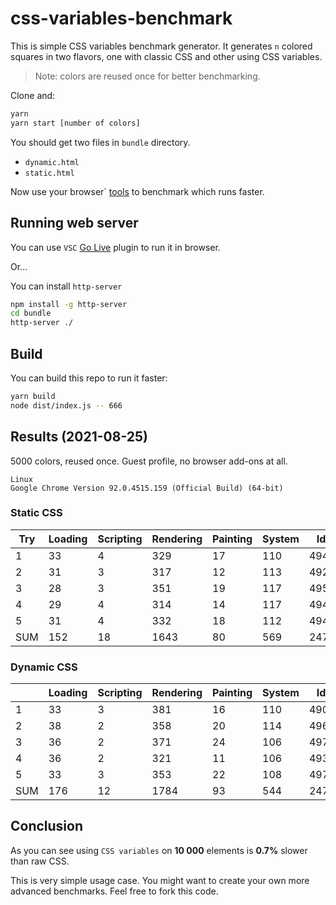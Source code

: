 # css-variables-benchmark

This is simple CSS variables benchmark generator. It generates `n` colored squares in two flavors, one with classic CSS and other using CSS variables. 

> Note: colors are reused once for better benchmarking.

Clone and:

```bash
yarn 
yarn start [number of colors]
```

You should get two files in `bundle` directory.

* `dynamic.html`
* `static.html`

Now use your browser` [tools](https://developer.chrome.com/docs/devtools/evaluate-performance/) to benchmark which runs faster.

## Running web server

You can use `VSC` [Go Live](https://marketplace.visualstudio.com/items?itemName=ritwickdey.LiveServer) plugin to run it in browser.

Or...

You can install `http-server`

```bash
npm install -g http-server
cd bundle
http-server ./
```

## Build

You can build this repo to run it faster:

```bash
yarn build
node dist/index.js -- 666
```

## Results (2021-08-25)

5000 colors, reused once. Guest profile, no browser add-ons at all. 

```
Linux 
Google Chrome Version 92.0.4515.159 (Official Build) (64-bit)
```

### Static CSS

| Try | Loading | Scripting | Rendering | Painting | System | Idle  | Total |
| --- | ------- | --------- | --------- | -------- | ------ | ----- | ----- |
| 1   | 33      | 4         | 329       | 17       | 110    | 4948  | 5441  |
| 2   | 31      | 3         | 317       | 12       | 113    | 4928  | 5404  |
| 3   | 28      | 3         | 351       | 19       | 117    | 4950  | 5468  |
| 4   | 29      | 4         | 314       | 14       | 117    | 4943  | 5421  |
| 5   | 31      | 4         | 332       | 18       | 112    | 4944  | 5441  |
| SUM | 152     | 18        | 1643      | 80       | 569    | 24713 | 27175 |

### Dynamic CSS

|     | Loading | Scripting | Rendering | Painting | System | Idle  | Total |
| --- | ------- | --------- | --------- | -------- | ------ | ----- | ----- |
| 1   | 33      | 3         | 381       | 16       | 110    | 4906  | 5449  |
| 2   | 38      | 2         | 358       | 20       | 114    | 4962  | 5494  |
| 3   | 36      | 2         | 371       | 24       | 106    | 4978  | 5517  |
| 4   | 36      | 2         | 321       | 11       | 106    | 4934  | 5410  |
| 5   | 33      | 3         | 353       | 22       | 108    | 4977  | 5496  |
| SUM | 176     | 12        | 1784      | 93       | 544    | 24757 | 27366 |


## Conclusion

As you can see using `CSS variables` on **10 000** elements is **0.7%** slower than raw CSS.

This is very simple usage case. You might want to create your own more advanced benchmarks. Feel free to fork this code.
